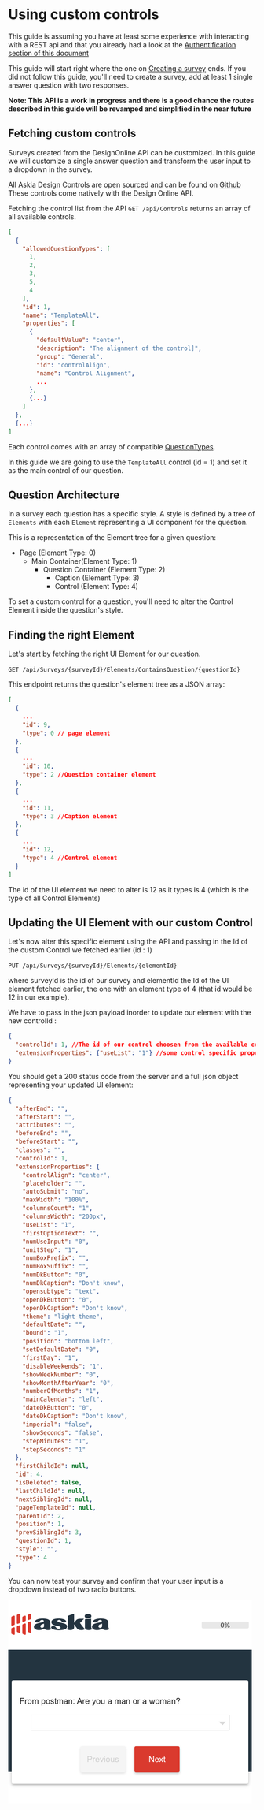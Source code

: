 # Using custom controls

This guide is assuming you have at least some experience with interacting with a REST api and that you already had a look at the [Authentification section of this document](intro-authentification.md)

This guide will start right where the one on [Creating a survey](guide-create-survey.md) ends.
If you did not follow this guide, you'll need to create a survey, add at least 1 single answer question with two responses.

**Note: This API is a work in progress and there is a good chance the routes described in this guide will be revamped and simplified in the near future**

## Fetching custom controls

Surveys created from the DesignOnline API can be customized. In this guide we will customize a single answer question and transform the user input to a dropdown in the survey.

All Askia Design Controls are open sourced and can be found on [Github](https://github.com/AskiaADX)
These controls come natively with the Design Online API.

Fetching the control list from the API `GET /api/Controls` returns an array of all available controls.

```json
[
  {
    "allowedQuestionTypes": [
      1,
      2,
      3,
      5,
      4
    ],
    "id": 1,
    "name": "TemplateAll",
    "properties": [
      {
        "defaultValue": "center",
        "description": "The alignment of the control]",
        "group": "General",
        "id": "controlAlign",
        "name": "Control Alignment",
        ...
      },
      {...}
    ]
  },
  {...}
]
```

Each control comes with an array of compatible [QuestionTypes](http://installers.askia.com/helpdesk/devs/AskiaCoreDoc/html/79108644-24ea-a2e7-b662-59e882cdf1e3.htm).

In this guide we are going to use the `TemplateAll` control (id = 1) and set it as the main control of our question.

## Question Architecture

In a survey each question has a specific style. A style is defined by a tree of `Elements` with each `Element` representing a UI component for the question.

This is a representation of the Element tree for a given question:

- Page (Element Type: 0)
    - Main Container(Element Type: 1)
      - Question Container (Element Type: 2)
          - Caption (Element Type: 3)
          - Control (Element Type: 4)


To set a custom control for a question, you'll need to alter the Control Element inside the question's style.

## Finding the right Element

Let's start by fetching the right UI Element for our question.

`GET /api/Surveys/{surveyId}/Elements/ContainsQuestion/{questionId}`

This endpoint returns the question's element tree as a JSON array:
```json
[
  {
    ...
    "id": 9,
    "type": 0 // page element
  },
  {
    ...
    "id": 10,
    "type": 2 //Question container element
  },
  {
    ...
    "id": 11,
    "type": 3 //Caption element
  },
  {
    ...
    "id": 12,
    "type": 4 //Control element
  }
]
```

The id of the UI element we need to alter is 12 as it types is 4 (which is the type of all Control Elements)

## Updating the UI Element with our custom Control

Let's now alter this specific element using the API and passing in the Id of the custom Control we fetched earlier (id : 1)

`PUT /api/Surveys/{surveyId}/Elements/{elementId}`

where surveyId is the id of our survey and elementId the Id of the UI element fetched earlier, the one with an element type of 4 (that id would be 12 in our example).

We have to pass in the json payload inorder to update our element with the new controlId :
```json
{
  "controlId": 1, //The id of our control choosen from the available controls
  "extensionProperties": {"useList": "1"} //some control specific properties (here we are using the control as a closed question dropdown)
}
```

You should get a 200 status code from the server and a full json object representing your updated UI element:
```json
{
  "afterEnd": "",
  "afterStart": "",
  "attributes": "",
  "beforeEnd": "",
  "beforeStart": "",
  "classes": "",
  "controlId": 1,
  "extensionProperties": {
    "controlAlign": "center",
    "placeholder": "",
    "autoSubmit": "no",
    "maxWidth": "100%",
    "columnsCount": "1",
    "columnsWidth": "200px",
    "useList": "1",
    "firstOptionText": "",
    "numUseInput": "0",
    "unitStep": "1",
    "numBoxPrefix": "",
    "numBoxSuffix": "",
    "numDkButton": "0",
    "numDkCaption": "Don't know",
    "opensubtype": "text",
    "openDkButton": "0",
    "openDkCaption": "Don't know",
    "theme": "light-theme",
    "defaultDate": "",
    "bound": "1",
    "position": "bottom left",
    "setDefaultDate": "0",
    "firstDay": "1",
    "disableWeekends": "1",
    "showWeekNumber": "0",
    "showMonthAfterYear": "0",
    "numberOfMonths": "1",
    "mainCalendar": "left",
    "dateDkButton": "0",
    "dateDkCaption": "Don't know",
    "imperial": "false",
    "showSeconds": "false",
    "stepMinutes": "1",
    "stepSeconds": "1"
  },
  "firstChildId": null,
  "id": 4,
  "isDeleted": false,
  "lastChildId": null,
  "nextSiblingId": null,
  "pageTemplateId": null,
  "parentId": 2,
  "position": 1,
  "prevSiblingId": 3,
  "questionId": 1,
  "style": "",
  "type": 4
}
```

You can now test your survey and confirm that your user input is a dropdown instead of two radio buttons.

![dropdown](https://github.com/Askia/designonline-api-doc/blob/master/assets/dropdown.png)
